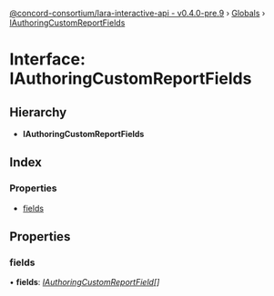 [@concord-consortium/lara-interactive-api - v0.4.0-pre.9](../README.md) › [Globals](../globals.md) › [IAuthoringCustomReportFields](iauthoringcustomreportfields.md)

# Interface: IAuthoringCustomReportFields

## Hierarchy

* **IAuthoringCustomReportFields**

## Index

### Properties

* [fields](iauthoringcustomreportfields.md#fields)

## Properties

###  fields

• **fields**: *[IAuthoringCustomReportField](iauthoringcustomreportfield.md)[]*
